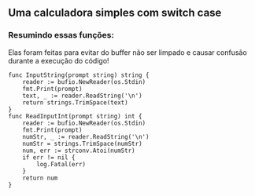 ## Uma calculadora simples com switch case
### Resumindo essas funções:
Elas foram feitas para evitar do buffer não ser limpado e causar confusão durante a execução do código! 

```
func InputString(prompt string) string {
	reader := bufio.NewReader(os.Stdin)
	fmt.Print(prompt)
	text, _ := reader.ReadString('\n')
	return strings.TrimSpace(text)
}
func ReadInputInt(prompt string) int {
	reader := bufio.NewReader(os.Stdin)
	fmt.Print(prompt)
	numStr, _ := reader.ReadString('\n')
	numStr = strings.TrimSpace(numStr)
	num, err := strconv.Atoi(numStr)
	if err != nil {
		log.Fatal(err)
	}
	return num
}
```
